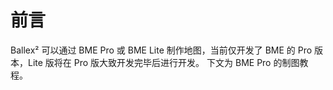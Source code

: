 # 前言

Ballex² 可以通过 BME Pro 或 BME Lite 制作地图，当前仅开发了 BME 的 Pro 版本，Lite 版将在 Pro 版大致开发完毕后进行开发。
下文为 BME Pro 的制图教程。
